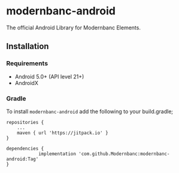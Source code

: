 # modernbanc-android

The official Android Library for Modernbanc Elements.


##  Installation

### Requirements
- Android 5.0+ (API level 21+)
- AndroidX

### Gradle
To install `modernbanc-android` add the following to your build.gradle;

```
repositories {
	...
	maven { url 'https://jitpack.io' }
}

dependencies {
	        implementation 'com.github.Modernbanc:modernbanc-android:Tag'
}
```
	

